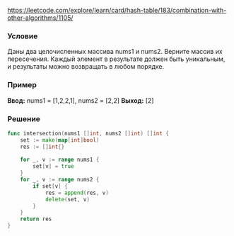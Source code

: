 https://leetcode.com/explore/learn/card/hash-table/183/combination-with-other-algorithms/1105/
### Условие
Даны два целочисленных массива nums1 и nums2. Верните массив их пересечения. Каждый элемент в результате должен быть уникальным, и результаты можно возвращать в любом порядке.
### Пример

**Ввод:** nums1 = [1,2,2,1], nums2 = [2,2]
**Выход:** [2]
### Решение

```go
func intersection(nums1 []int, nums2 []int) []int {
    set := make(map[int]bool)
    res := []int{}
    
    for _, v := range nums1 {
        set[v] = true
    }
    for _, v := range nums2 {
        if set[v] {
            res = append(res, v)
            delete(set, v)
        }
    }
    return res
}
```